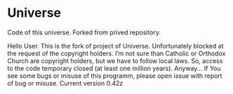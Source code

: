 # Universe
Code of this universe. Forked from prived repository.

Hello User.
This is the fork of project of Universe.  Unfortunately blocked at the request of the copyright holders. I’m not sure than Catholic or Orthodox Church are copyright holders, but we have to follow local laws. So, access to the code temporary closed (at least one million years).
Anyway... If You see some bugs or misuse of this programm, please open issue with report of bug or misuse.
Current version 0.42z
